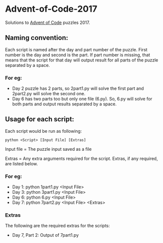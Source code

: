 # Advent-of-Code-2017
Solutions to [Advent of Code](https://adventofcode.com/) puzzles 2017.

## Naming convention:
Each script is named after the day and part number of the puzzle. First number is the day and second is the part. If part number is missing, that means that the script for that day will output result for all parts of the puzzle separated by a space.

### For eg: 

- Day 2 puzzle has 2 parts, so 2part1.py will solve the first part and 2part2.py will solve the second one.
- Day 6 has two parts too but only one file (6.py). So, 6.py will solve for both parts and output results separated by a space.

## Usage for each script:
Each script would be run as following:

```python <Script> [Input File] [Extras]```

Input file = The puzzle input saved as a file

Extras = Any extra arguments required for the script. Extras, if any required, are listed below.

### For eg:

- Day 1: python 1part1.py \<Input File\>
- Day 3: python 3part1.py \<Input File\>
- Day 6: python 6.py \<Input File\>
- Day 7: python 7part2.py \<Input File\> \<Extras\>

### Extras

The following are the required extras for the scripts:

- Day 7, Part 2: Output of 7part1.py
